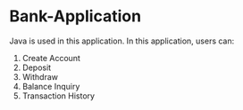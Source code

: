 # Bank-Application

Java is used in this application.
In this application, users can:
1. Create Account
2. Deposit
3. Withdraw
4. Balance Inquiry
5. Transaction History
